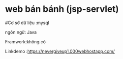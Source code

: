 # web bán bánh (jsp-servlet)
#Cơ sở dữ liệu :mysql

ngôn ngữ: Java


Framwork:không có

Linkdemo :https://nevergiveup1.000webhostapp.com/

